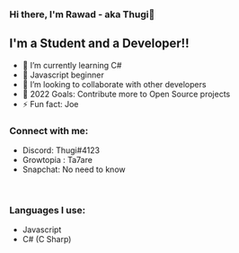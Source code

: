 ### Hi there, I'm Rawad - aka Thugi👋 

## I'm a Student and a Developer!!

- 🌱 I’m currently learning C#
- 🥉 Javascript beginner
- 👯 I’m looking to collaborate with other developers
- 🥅 2022 Goals: Contribute more to Open Source projects
- ⚡ Fun fact: Joe

### Connect with me:
- Discord: Thugi#4123
- Growtopia : Ta7are
- Snapchat: No need to know
<br />

### Languages I use:
- Javascript
- C# (C Sharp)
